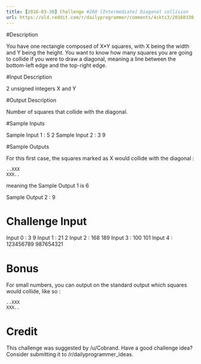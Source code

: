 ```yaml
---
title: [2016-03-30] Challenge #260 [Intermediate] Diagonal collision
url: https://old.reddit.com/r/dailyprogrammer/comments/4cktc3/20160330_challenge_260_intermediate_diagonal/
---
```


#Description

You have one rectangle composed of X*Y squares, with X being the width and Y being the height. You want to know how many squares you are going to collide if you were to draw a diagonal, meaning a line between the bottom-left edge and the top-right edge.

#Input Description

2 unsigned integers X and Y

#Output Description

Number of squares that collide with the diagonal.

#Sample Inputs

Sample Input 1 : 5 2
Sample Input 2 : 3 9

#Sample Outputs

For this first case, the squares marked as X would collide with the diagonal :

    ..XXX
    XXX..

meaning the Sample Output 1 is 6

Sample Output 2 : 9 

# Challenge Input

Input 0 : 3 9
Input 1 : 21 2
Input 2 : 168 189
Input 3 : 100 101
Input 4 : 123456789 987654321

# Bonus

For small numbers, you can output on the standard output which squares would collide, like so :

    ..XXX
    XXX..
    
# Credit

This challenge was suggested by /u/Cobrand. Have a good challenge idea? Consider submitting it to /r/dailyprogrammer_ideas. 